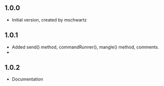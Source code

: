 ## 1.0.0

- Initial version, created by mschwartz

## 1.0.1
- Added send() method, commandRunner(), mangle() method, comments.
- 
## 1.0.2
- Documentation
